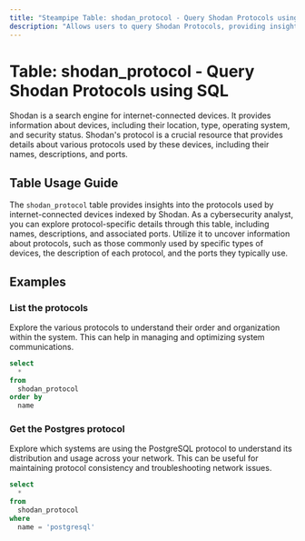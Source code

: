 ```yaml
---
title: "Steampipe Table: shodan_protocol - Query Shodan Protocols using SQL"
description: "Allows users to query Shodan Protocols, providing insights into protocol details such as name, description, and port."
---
```


# Table: shodan_protocol - Query Shodan Protocols using SQL

Shodan is a search engine for internet-connected devices. It provides information about devices, including their location, type, operating system, and security status. Shodan's protocol is a crucial resource that provides details about various protocols used by these devices, including their names, descriptions, and ports.

## Table Usage Guide

The `shodan_protocol` table provides insights into the protocols used by internet-connected devices indexed by Shodan. As a cybersecurity analyst, you can explore protocol-specific details through this table, including names, descriptions, and associated ports. Utilize it to uncover information about protocols, such as those commonly used by specific types of devices, the description of each protocol, and the ports they typically use.

## Examples

### List the protocols
Explore the various protocols to understand their order and organization within the system. This can help in managing and optimizing system communications.

```sql
select
  *
from
  shodan_protocol
order by
  name
```

### Get the Postgres protocol
Explore which systems are using the PostgreSQL protocol to understand its distribution and usage across your network. This can be useful for maintaining protocol consistency and troubleshooting network issues.

```sql
select
  *
from
  shodan_protocol
where
  name = 'postgresql'
```